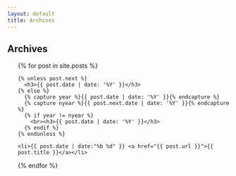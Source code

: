```yaml
---
layout: default
title: Archives
---
```


## Archives

<ul>
  {% for post in site.posts %}

    {% unless post.next %}
      <h3>{{ post.date | date: '%Y' }}</h3>
    {% else %}
      {% capture year %}{{ post.date | date: '%Y' }}{% endcapture %}
      {% capture nyear %}{{ post.next.date | date: '%Y' }}{% endcapture %}
      {% if year != nyear %}
        <br><h3>{{ post.date | date: '%Y' }}</h3>
      {% endif %}
    {% endunless %}

    <li>{{ post.date | date:"%b %d" }} <a href="{{ post.url }}">{{ post.title }}</a></li>
  {% endfor %}
</ul>